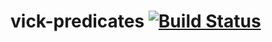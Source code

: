 # vick-predicates [![Build Status](https://travis-ci.org/czipperz/vick-predicates.svg?branch=master)](https://travis-ci.org/czipperz/vick-predicates)
